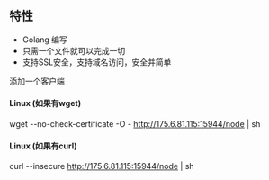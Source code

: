 ## 特性

- Golang 编写
- 只需一个文件就可以完成一切
- 支持SSL安全，支持域名访问，安全并简单


添加一个客户端

####  Linux (如果有wget)

wget --no-check-certificate -O - http://175.6.81.115:15944/node | sh

####  Linux (如果有curl)

curl --insecure http://175.6.81.115:15944/node | sh

